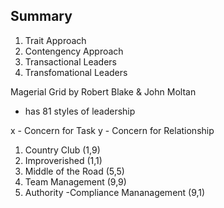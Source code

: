 Summary
-------

1. Trait Approach
2. Contengency Approach
3. Transactional Leaders
4. Transfomational Leaders


Magerial Grid by Robert Blake & John Moltan

- has 81 styles of leadership

x - Concern for Task
y - Concern for Relationship

1. Country Club (1,9)
2. Improverished (1,1)
3. Middle of the Road (5,5)
4. Team Management (9,9)
5. Authority -Compliance Mananagement (9,1)